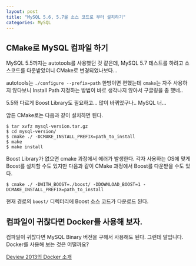 ```yaml
---
layout: post
title: "MySQL 5.6, 5.7을 소스 코드로 부터 설치하기"
categories: MySQL
---
```


## CMake로 MySQL 컴파일 하기

MySQL 5.5까지는 autotools를 사용했던 것 같은데, MySQL 5.7 테스트를 하려고 소스코드를 다운받았더니 CMake로 변경되었나보다...

autotools는 `./configure --prefix=path` 한방이면 편했는데 `cmake`는 자주 사용하지 않다보니 Install Path 지정하는 방법이 바로 생각나지 않아서 구글링을 좀 했네..

5.5와 다르게 Boost Library도 필요하고... 많이 바뀌었구나.. MySQL 너...

암튼 CMake로는 다음과 같이 설치하면 된다.

```
$ tar xvfz mysql-version.tar.gz
$ cd mysql-version/
$ cmake ./ -DCMAKE_INSTALL_PREFIX=path_to_install
$ make
$ make install
```

Boost Library가 없으면 cmake 과정에서 에러가 발생한다. 각자 사용하는 OS에 맞게 Boost를 설치할 수도 있지만 다음과 같이 CMake 과정에서 Boost를 다운받을 수도 있다.

```
$ cmake ./ -DWITH_BOOST=./boost/ -DDOWNLOAD_BOOST=1 -DCMAKE_INSTALL_PREFIX=path_to_install
```

현재 경로의 `boost/` 디렉터리에 Boost 소스 코드가 다운로드 된다.


## 컴파일이 귀찮다면 Docker를 사용해 보자.

컴파일이 귀찮다면 MySQL Binary 버전을 구해서 사용해도 된다. 그런데 말입니다. Docker를 사용해 보는 것은 어떨까요?

[Deview 2013의 Docker 소개](http://deview.kr/2013/detail.nhn?topicSeq=45)
